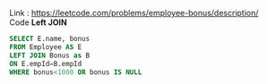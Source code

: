 Link : https://leetcode.com/problems/employee-bonus/description/ <br>
Code
**Left JOIN**
```sql
SELECT E.name, bonus
FROM Employee AS E
LEFT JOIN Bonus as B
ON E.empId=B.empId
WHERE bonus<1000 OR bonus IS NULL
```
